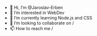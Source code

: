 - 👋 Hi, I’m @Jaroslav-Erben
- 👀 I’m interested in WebDev
- 🌱 I’m currently learning Node.js and CSS
- 💞️ I’m looking to collaborate on /
- 📫 How to reach me /

<!---
Jaroslav-Erben/Jaroslav-Erben is a ✨ special ✨ repository because its `README.md` (this file) appears on your GitHub profile.
You can click the Preview link to take a look at your changes.
--->
